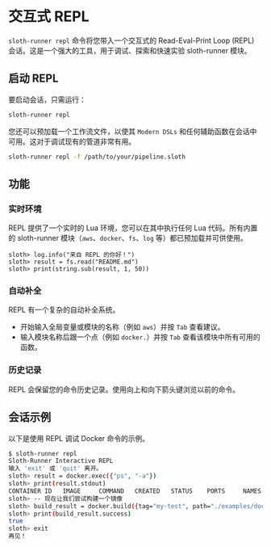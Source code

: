 # 交互式 REPL

`sloth-runner repl` 命令将您带入一个交互式的 Read-Eval-Print Loop (REPL) 会话。这是一个强大的工具，用于调试、探索和快速实验 sloth-runner 模块。

## 启动 REPL

要启动会话，只需运行：
```bash
sloth-runner repl
```

您还可以预加载一个工作流文件，以使其 `Modern DSLs` 和任何辅助函数在会话中可用。这对于调试现有的管道非常有用。

```bash
sloth-runner repl -f /path/to/your/pipeline.sloth
```

## 功能

### 实时环境
REPL 提供了一个实时的 Lua 环境，您可以在其中执行任何 Lua 代码。所有内置的 sloth-runner 模块（`aws`、`docker`、`fs`、`log` 等）都已预加载并可供使用。

```
sloth> log.info("来自 REPL 的你好！")
sloth> result = fs.read("README.md")
sloth> print(string.sub(result, 1, 50))
```

### 自动补全
REPL 有一个复杂的自动补全系统。
- 开始输入全局变量或模块的名称（例如 `aws`）并按 `Tab` 查看建议。
- 输入模块名称后跟一个点（例如 `docker.`）并按 `Tab` 查看该模块中所有可用的函数。

### 历史记录
REPL 会保留您的命令历史记录。使用向上和向下箭头键浏览以前的命令。

## 会话示例

以下是使用 REPL 调试 Docker 命令的示例。

```bash
$ sloth-runner repl
Sloth-Runner Interactive REPL
输入 'exit' 或 'quit' 离开。
sloth> result = docker.exec({"ps", "-a"})
sloth> print(result.stdout)
CONTAINER ID   IMAGE     COMMAND   CREATED   STATUS    PORTS     NAMES
sloth> -- 现在让我们尝试构建一个镜像
sloth> build_result = docker.build({tag="my-test", path="./examples/docker"})
sloth> print(build_result.success)
true
sloth> exit
再见！
```
